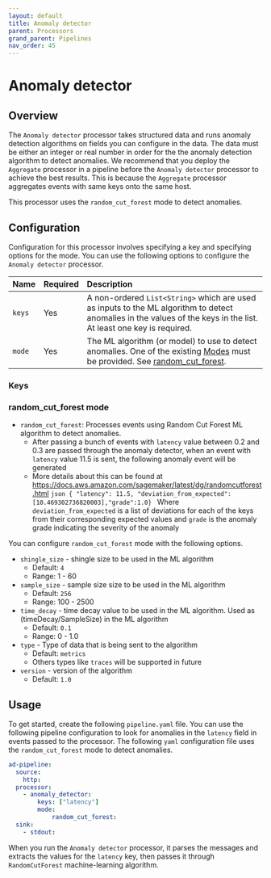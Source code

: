 ```yaml
---
layout: default
title: Anomaly detector
parent: Processors
grand_parent: Pipelines
nav_order: 45
---
```


# Anomaly detector

## Overview

The `Anomaly detector` processor takes structured data and runs anomaly detection algorithms on fields you can configure in the data. The data must be either an integer or real number in order for the the anomaly detection algorithm to detect anomalies. We recommend that you deploy the `Aggregate` processor in a pipeline before the `Anomaly detector` processor to achieve the best results.  This is because the `Aggregate` processor aggregates events with same keys onto the same host.

This processor uses the `random_cut_forest` mode to detect anomalies. 


## Configuration

Configuration for this processor involves specifying a key and specifying options for the mode. You can use the following options to configure the `Anomaly detector` processor.

| Name | Required | Description |
| :--- | :--- | :--- |
| `keys` | Yes | A non-ordered `List<String>` which are used as inputs to the ML algorithm to detect anomalies in the values of the keys in the list. At least one key is required.
| `mode` | Yes |  The ML algorithm (or model) to use to detect anomalies. One of the existing [Modes](#modes) must be provided. See [random_cut_forest](#random_cut_forest).

### Keys


<!--- Make the following into a table.--->

### random_cut_forest mode
* `random_cut_forest`: Processes events using Random Cut Forest ML algorithm to detect anomalies.
  * After passing a bunch of events with `latency` value between 0.2 and 0.3 are passed through the anomaly detector, when an event with `latency` value 11.5 is sent, the following anomaly event will be generated
  * More details about this can be found at https://docs.aws.amazon.com/sagemaker/latest/dg/randomcutforest.html
        ```json
            { "latency": 11.5, "deviation_from_expected":[10.469302736820003],"grade":1.0}
        ```
        Where `deviation_from_expected` is a list of deviations for each of the keys from their corresponding expected values and `grade` is the anomaly grade indicating the severity of the anomaly

       

You can configure `random_cut_forest` mode with the following options. 

 <!--- Convert to table.--->

* `shingle_size` - shingle size to be used in the ML algorithm
  * Default: `4`
  * Range: 1 - 60
* `sample_size` - sample size size to be used in the ML algorithm
  * Default: `256`
  * Range: 100 - 2500
* `time_decay` - time decay value to be used in the ML algorithm. Used as (timeDecay/SampleSize) in the ML algorithm
  * Default: `0.1`
  * Range: 0 - 1.0
* `type` - Type of data that is being sent to the algorithm
  * Default: `metrics`
  * Others types like `traces` will be supported in future
* `version` - version of the algorithm
  * Default: `1.0`


## Usage

To get started, create the following `pipeline.yaml` file. You can use the following pipeline configuration to look for anomalies in the `latency` field in events passed to the processor. The following `yaml` configuration file uses the `random_cut_forest` mode to detect anomalies.

```yaml
ad-pipeline:
  source:
    http:
  processor:
    - anomaly_detector:
        keys: ["latency"]
        mode: 
            random_cut_forest:
  sink:
    - stdout:
```

When you run the `Anomaly detector` processor, it parses the messages and extracts the values for the `latency` key, then passes it through `RandomCutForest` machine-learning algorithm.

<!--- "...extracts the values for the `latency` key, then passes it..." - Passes what? The key? --->
<!--- Where does `RandomCutForest` as it is typed here appear? Is it accurate? Does it need to align with other instances in this doc as `random_cut_forest`? Should we say random_cut_forest mode?--->
<!--- Is parsing the correct terminlogy? Is it necessary to include it? --->
<!--- Is latency the only option for the key? What are there other keys?--->

